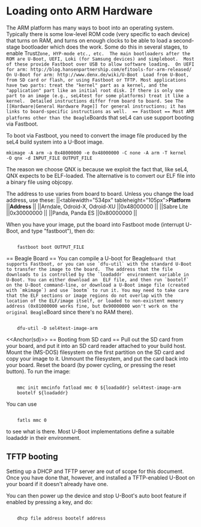 # Loading onto ARM Hardware


The ARM platform has many ways to boot into an operating system.
Typically there is some low-level ROM code (very specific to each
device) that turns on RAM, and turns on enough clocks to be able to load
a second-stage bootloader which does the work. Some do this in several
stages, to enable
Trust`Zone, HYP-mode etc., etc.  The main bootloaders after the ROM are U-Boot, UEFI, Loki (for Samsung devices) and simpleboot.  Most of these provide Fastboot over USB to allow software loading.  On UEFI for arm: http://blog.hansenpartnership.com/efitools-for-arm-released/ On U-Boot for arm: http://www.denx.de/wiki/U-Boot  Load from U-Boot, from SD card or flash, or using Fastboot or TFTP. Most applications have two parts: treat the "kernel" part as a kernel, and the "application" part like an initial root disk. If there is only one part to an image (e.g., seL4test for some platforms) treat it like a kernel.  Detailed instructions differ from board to board. See The [[Hardware|General Hardware Page]] for general instructions; it has links to board-specific instructions as well.  == Fastboot == Most ARM platforms other than the Beagle`Boards
that seL4 can use support booting via Fastboot.

To boot via Fastboot, you need to convert the image file produced by the
seL4 build system into a U-Boot image.
```
mkimage -A arm -a 0x48000000 -e 0x48000000 -C none -A arm -T kernel
-O qnx -d INPUT_FILE OUTPUT_FILE
```
The reason we choose QNX is
because we exploit the fact that, like seL4, QNX expects to be
ELF-loaded. The alternative is to convert our ELF file into a binary
file using objcopy.

The address to use varies from board to board. Unless you change the
load address, use these: ||<tablewidth="534px"
tableheight="105px">**Platform** ||**Address** || ||Arndale,
Odroid-X, Odroid-XU ||0x48000000 || ||Sabre Lite ||0x30000000 ||
||Panda, Panda ES ||0x80000000 ||

When you have your image, put the board into Fastboot mode (interrupt
U-Boot, and type "fastboot"), then do:
```

    fastboot boot OUTPUT_FILE
```
== Beagle Board == You can compile a U-boot for
Beagle`` Board that supports Fastboot, or you can use `dfu-util` with the standard U-Boot to transfer the image to the board.  The address that the file downloads to is controlled by the `loadaddr` environment variable in U-Boot. You can either download an  ELF file, and then run `bootelf` on the U-Boot command-line, or download a U-Boot image file (created with `mkimage`) and use `bootm` to run it. You may need to take care that the ELF sections or image regions do not overlap with the location of the ELF/image itself, or loaded to non-existent memory address (0x81000000 works fine, but 0x90000000 won't work on the original Beagle ``Board
since there's no RAM there).
```

    dfu-util -D sel4test-image-arm
```

<<Anchor(sd)>> == Booting from SD card == Pull out the SD
card from your board, and put it into an SD card reader attached to your
build host. Mount the (MS-DOS) filesystem on the first partition on the
SD card and copy your image to it. Unmount the filesystem, and put the
card back into your board. Reset the board (by power cycling, or
pressing the reset button). To run the image:
```

    mmc init mmcinfo fatload mmc 0 ${loadaddr} sel4test-image-arm
    bootelf ${loadaddr}
```

You can use
```

    fatls mmc 0
```

to see what is there. Most U-Boot implementations define a suitable
loadaddr in their environment.

## TFTP booting
 Setting up a DHCP and TFTP server are out of scope
for this document. Once you have done that, however, and installed a
TFTP-enabled U-Boot on your board if it doesn't already have one.

You can then power up the device and stop U-Boot's auto boot feature if
enabled by pressing a key, and do:
```

    dhcp file address bootelf address
```

